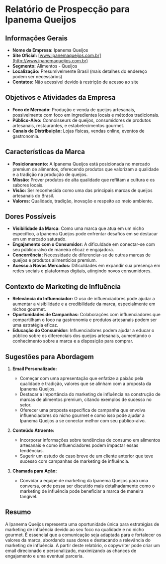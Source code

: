 # Relatório de Prospecção para Ipanema Queijos

## Informações Gerais
- **Nome da Empresa:** Ipanema Queijos
- **Site Oficial:** [www.ipanemaqueijos.com.br](http://www.ipanemaqueijos.com.br)
- **Segmento:** Alimentos - Queijos
- **Localização:** Presumivelmente Brasil (mais detalhes do endereço podem ser necessários)
- **Contatos:** Não acessível devido à restrição de acesso ao site

## Objetivos e Atividades da Empresa
- **Foco de Mercado:** Produção e venda de queijos artesanais, possivelmente com foco em ingredientes locais e métodos tradicionais. 
- **Público-Alvo:** Connoisseurs de queijos, consumidores de produtos artesanais, restaurantes, e estabelecimentos gourmet.
- **Canais de Distribuição:** Lojas físicas, vendas online, eventos de gastronomia.

## Características da Marca
- **Posicionamento:** A Ipanema Queijos está posicionada no mercado premium de alimentos, oferecendo produtos que valorizam a qualidade e a tradição na produção de queijos.
- **Missão:** Prover produtos de alta qualidade que reflitam a cultura e os sabores locais.
- **Visão:** Ser reconhecida como uma das principais marcas de queijos artesanais do Brasil.
- **Valores:** Qualidade, tradição, inovação e respeito ao meio ambiente.

## Dores Possíveis
- **Visibilidade da Marca:** Como uma marca que atua em um nicho específico, a Ipanema Queijos pode enfrentar desafios em se destacar em um mercado saturado.
- **Engajamento com o Consumidor:** A dificuldade em conectar-se com seu público-alvo de maneira eficaz e engajadora.
- **Concorrência:** Necessidade de diferenciar-se de outras marcas de queijos e produtos alimentícios premium.
- **Acesso a Novos Mercados:** Dificuldades em expandir sua presença em redes sociais e plataformas digitais, atingindo novos consumidores.

## Contexto de Marketing de Influência
- **Relevância do Influenciador:** O uso de influenciadores pode ajudar a aumentar a visibilidade e a credibilidade da marca, especialmente em nichos gourmet.
- **Oportunidades de Campanhas:** Colaborações com influenciadores que compartilham o foco na gastronomia e produtos artesanais podem ser uma estratégia eficaz.
- **Educação do Consumidor:** Influenciadores podem ajudar a educar o público sobre os diferenciais dos queijos artesanais, aumentando o conhecimento sobre a marca e a disposição para comprar.

## Sugestões para Abordagem
1. **Email Personalizado:**
   - Começar com uma apresentação que enfatize a paixão pela qualidade e tradição, valores que se alinham com a proposta da Ipanema Queijos.
   - Destacar a importância do marketing de influência na construção de marcas de alimentos premium, citando exemplos de sucesso no setor.
   - Oferecer uma proposta específica de campanha que envolva influenciadores do nicho gourmet e como isso pode ajudar a Ipanema Queijos a se conectar melhor com seu público-alvo.

2. **Conteúdo Atraente:**
   - Incorporar informações sobre tendências de consumo em alimentos artesanais e como influenciadores podem impactar essas tendências.
   - Sugerir um estudo de caso breve de um cliente anterior que teve sucesso com campanhas de marketing de influência.

3. **Chamada para Ação:**
   - Convidar a equipe de marketing da Ipanema Queijos para uma conversa, onde possa ser discutido mais detalhadamente como o marketing de influência pode beneficiar a marca de maneira tangível.

## Resumo
A Ipanema Queijos representa uma oportunidade única para estratégias de marketing de influência devido ao seu foco na qualidade e no nicho gourmet. É essencial que a comunicação seja adaptada para e fortalecer os valores da marca, abordando suas dores e destacando a relevância do marketing de influência. A partir deste relatório, o copywriter pode criar um email direcionado e personalizado, maximizando as chances de engajamento e uma eventual parceria.